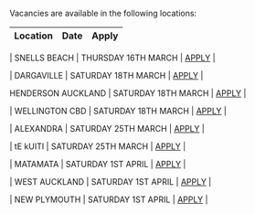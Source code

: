 Vacancies are available in the following locations:

| Location | Date | Apply |
|---|---|---|

| SNELLS BEACH | THURSDAY 16TH MARCH | [APPLY](mailto:tfaala@rgis.co.nz?subject=SNELLS%20BEACH%20-%20THURSDAY%2016TH%20MARCH) |

| DARGAVILLE | SATURDAY 18TH MARCH | [APPLY](mailto:tfaala@rgis.co.nz?subject=DARGAVILLE%20%20-%20SATURDAY%2018TH%20MARCH) |

 HENDERSON AUCKLAND | SATURDAY 18TH MARCH | [APPLY](mailto:tfaala@rgis.co.nz?subject=HENDERSON%20%20-%20SATURDAY%2018TH%20MARCH) |
 
| WELLINGTON CBD | SATURDAY 18TH MARCH | [APPLY](mailto:tfaala@rgis.co.nz?subject=WELLINGTON%20-%20SATURDAY%2018TH%20MARCH) |

| ALEXANDRA | SATURDAY 25TH MARCH | [APPLY](mailto:tfaala@rgis.co.nz?subject=ALEXANDRA%20-%20SATURDAY%2025TH%20MARCH) |

| tE kUITI | SATURDAY 25TH MARCH | [APPLY](mailto:tfaala@rgis.co.nz?subject=TE%20KUITI%20-%20SATURDAY%2025TH%20MARCH) |

| MATAMATA | SATURDAY 1ST APRIL | [APPLY](mailto:tfaala@rgis.co.nz?subject=MATAMATA%20-%20SATURDAY%201ST%20APRIL) |

| WEST AUCKLAND | SATURDAY 1ST APRIL | [APPLY](mailto:tfaala@rgis.co.nz?subject=WESTGATE%20-%20SATURDAY%201ST%20APRIL) |

| NEW PLYMOUTH | SATURDAY 1ST APRIL | [APPLY](mailto:tfaala@rgis.co.nz?subject=NEW%20PLYMOUTH%20-%20SATURDAY%201ST%20APRIL) |
